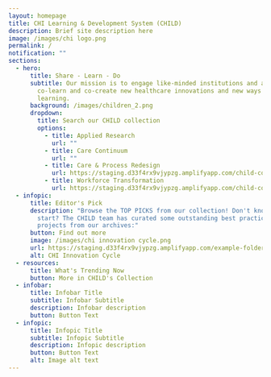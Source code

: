 ```yaml
---
layout: homepage
title: CHI Learning & Development System (CHILD)
description: Brief site description here
image: /images/chi logo.png
permalink: /
notification: ""
sections:
  - hero:
      title: Share - Learn - Do
      subtitle: Our mission is to engage like-minded institutions and agencies to
        co-learn and co-create new healthcare innovations and new ways of
        learning.
      background: /images/children_2.png
      dropdown:
        title: Search our CHILD collection
        options:
          - title: Applied Research
            url: ""
          - title: Care Continuum
            url: ""
          - title: Care & Process Redesign
            url: https://staging.d33f4rx9vjypzg.amplifyapp.com/child-collection/care-and-process-redesign/
          - title: Workforce Transformation
            url: https://staging.d33f4rx9vjypzg.amplifyapp.com/child-collection/workforce-transformation/
  - infopic:
      title: Editor's Pick
      description: "Browse the TOP PICKS from our collection! Don't know where to
        start? The CHILD team has curated some outstanding best practice
        projects from our archives:"
      button: Find out more
      image: /images/chi innovation cycle.png
      url: https://staging.d33f4rx9vjypzg.amplifyapp.com/example-folder/folder-page/
      alt: CHI Innovation Cycle
  - resources:
      title: What's Trending Now
      button: More in CHILD's Collection
  - infobar:
      title: Infobar Title
      subtitle: Infobar Subtitle
      description: Infobar description
      button: Button Text
  - infopic:
      title: Infopic Title
      subtitle: Infopic Subtitle
      description: Infopic description
      button: Button Text
      alt: Image alt text
---
```

